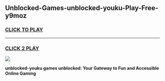 
## Unblocked-Games-unblocked-youku-Play-Free-y9moz
<h3>
<a href="https://premium76.site?title=unblocked-youku&ref=23A">CLICK TO PLAY</a></h3>
<hr>

<h3>
<a href="https://premium76.site?title=unblocked-youku&ref=23A">CLICK 2 PLAY</a>
  
</h3>

<a href="https://premium76.site?title=unblocked-youku&ref=23A"><img src="https://clearcache.store/games.png"></a>


**unblocked-youku games unblocked: Your Gateway to Fun and Accessible Online Gaming**
